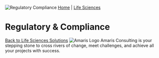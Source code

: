 ![Regulatory Compliance](https://amaris.com/wp-content/uploads/2020/09/Regulatory-Compliance.png)
[Home](https://amaris.com) | [Life Sciences](https://amaris.com/business-line/life-sciences/)
# Regulatory & Compliance
[Back to Life Sciences Solutions](https://amaris.com/business-line/life-sciences/)
![Amaris Logo](https://amaris.com/wp-content/themes/amaris/dist/images/amaris-logo-pink.svg)
Amaris Consulting is your stepping stone to cross rivers of change, meet challenges, and achieve all your projects with success.
